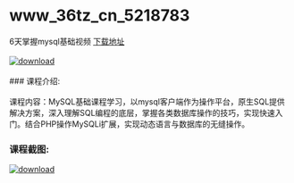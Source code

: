 # www_36tz_cn_5218783
6天掌握mysql基础视频
[下载地址](http://www.36tz.cn/article/5218783 "下载地址")
<br/></br>[![download](http://36tz.cn/muke_img/2021_03_1-11-300x194.png "下载地址")](http://www.36tz.cn/article/5218783 "下载地址")
<br/></br>### 课程介绍:<br/></br>课程内容：MySQL基础课程学习，以mysql客户端作为操作平台，原生SQL提供解决方案，深入理解SQL编程的底层，掌握各类数据库操作的技巧，实现快速入门。结合PHP操作MySQLi扩展，实现动态语言与数据库的无缝操作。

### 课程截图:
[![download](http://36tz.cn/muke_img/2021_03_2-10.png "下载地址")](http://www.36tz.cn/article/5218783 "下载地址")
